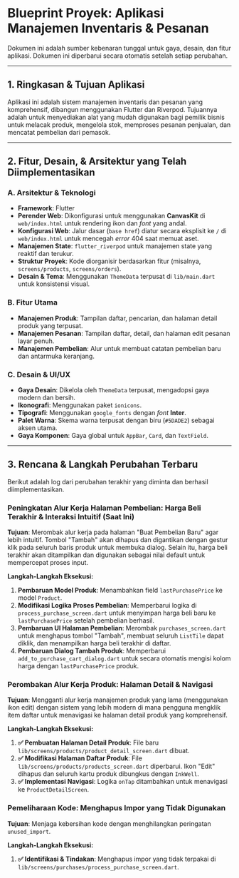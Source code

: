 # Blueprint Proyek: Aplikasi Manajemen Inventaris & Pesanan

Dokumen ini adalah sumber kebenaran tunggal untuk gaya, desain, dan fitur aplikasi. Dokumen ini diperbarui secara otomatis setelah setiap perubahan.

---

## 1. Ringkasan & Tujuan Aplikasi

Aplikasi ini adalah sistem manajemen inventaris dan pesanan yang komprehensif, dibangun menggunakan Flutter dan Riverpod. Tujuannya adalah untuk menyediakan alat yang mudah digunakan bagi pemilik bisnis untuk melacak produk, mengelola stok, memproses pesanan penjualan, dan mencatat pembelian dari pemasok.

---

## 2. Fitur, Desain, & Arsitektur yang Telah Diimplementasikan

### A. Arsitektur & Teknologi
- **Framework**: Flutter
- **Perender Web**: Dikonfigurasi untuk menggunakan **CanvasKit** di `web/index.html` untuk rendering ikon dan *font* yang andal.
- **Konfigurasi Web**: Jalur dasar (`base href`) diatur secara eksplisit ke `/` di `web/index.html` untuk mencegah *error* 404 saat memuat aset.
- **Manajemen State**: `flutter_riverpod` untuk manajemen state yang reaktif dan terukur.
- **Struktur Proyek**: Kode diorganisir berdasarkan fitur (misalnya, `screens/products`, `screens/orders`).
- **Desain & Tema**: Menggunakan `ThemeData` terpusat di `lib/main.dart` untuk konsistensi visual.

### B. Fitur Utama

- **Manajemen Produk**: Tampilan daftar, pencarian, dan halaman detail produk yang terpusat.
- **Manajemen Pesanan**: Tampilan daftar, detail, dan halaman edit pesanan layar penuh.
- **Manajemen Pembelian**: Alur untuk membuat catatan pembelian baru dan antarmuka keranjang.

### C. Desain & UI/UX

- **Gaya Desain**: Dikelola oleh `ThemeData` terpusat, mengadopsi gaya modern dan bersih.
- **Ikonografi**: Menggunakan paket `ionicons`.
- **Tipografi**: Menggunakan `google_fonts` dengan *font* **Inter**.
- **Palet Warna**: Skema warna terpusat dengan biru (`#5DADE2`) sebagai aksen utama.
- **Gaya Komponen**: Gaya global untuk `AppBar`, `Card`, dan `TextField`.

---

## 3. Rencana & Langkah Perubahan Terbaru

Berikut adalah log dari perubahan terakhir yang diminta dan berhasil diimplementasikan.

### Peningkatan Alur Kerja Halaman Pembelian: Harga Beli Terakhir & Interaksi Intuitif (Saat Ini)

**Tujuan**: Merombak alur kerja pada halaman "Buat Pembelian Baru" agar lebih intuitif. Tombol "Tambah" akan dihapus dan digantikan dengan gestur klik pada seluruh baris produk untuk membuka dialog. Selain itu, harga beli terakhir akan ditampilkan dan digunakan sebagai nilai default untuk mempercepat proses input.

**Langkah-Langkah Eksekusi:**

1.  **Pembaruan Model Produk**: Menambahkan field `lastPurchasePrice` ke model `Product`.
2.  **Modifikasi Logika Proses Pembelian**: Memperbarui logika di `process_purchase_screen.dart` untuk menyimpan harga beli baru ke `lastPurchasePrice` setelah pembelian berhasil.
3.  **Pembaruan UI Halaman Pembelian**: Merombak `purchases_screen.dart` untuk menghapus tombol "Tambah", membuat seluruh `ListTile` dapat diklik, dan menampilkan harga beli terakhir di daftar.
4.  **Pembaruan Dialog Tambah Produk**: Memperbarui `add_to_purchase_cart_dialog.dart` untuk secara otomatis mengisi kolom harga dengan `lastPurchasePrice` produk.

### Perombakan Alur Kerja Produk: Halaman Detail & Navigasi

**Tujuan**: Mengganti alur kerja manajemen produk yang lama (menggunakan ikon edit) dengan sistem yang lebih modern di mana pengguna mengklik item daftar untuk menavigasi ke halaman detail produk yang komprehensif.

**Langkah-Langkah Eksekusi:**

1.  **✅ Pembuatan Halaman Detail Produk**: File baru `lib/screens/products/product_detail_screen.dart` dibuat.
2.  **✅ Modifikasi Halaman Daftar Produk**: File `lib/screens/products/products_screen.dart` diperbarui. Ikon "Edit" dihapus dan seluruh kartu produk dibungkus dengan `InkWell`.
3.  **✅ Implementasi Navigasi**: Logika `onTap` ditambahkan untuk menavigasi ke `ProductDetailScreen`.

### Pemeliharaan Kode: Menghapus Impor yang Tidak Digunakan

**Tujuan**: Menjaga kebersihan kode dengan menghilangkan peringatan `unused_import`.

**Langkah-Langkah Eksekusi:**

1.  **✅ Identifikasi & Tindakan**: Menghapus impor yang tidak terpakai di `lib/screens/purchases/process_purchase_screen.dart`.

